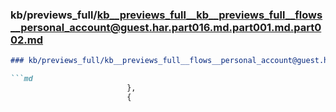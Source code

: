 ### kb/previews_full/kb__previews_full__kb__previews_full__flows__personal_account@guest.har.part016.md.part001.md.part002.md

```md
### kb/previews_full/kb__previews_full__flows__personal_account@guest.har.part016.md.part001.md (part 002)

```md
                          },
                          {
                           
```

```

```
